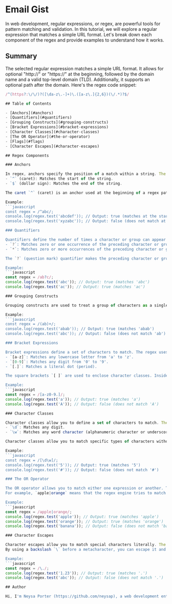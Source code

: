 # Email Gist

In web development, regular expressions, or regex, are powerful tools for pattern matching and validation. In this tutorial, we will explore a regular expression that matches a simple URL format. Let's break down each component of the regex and provide examples to understand how it works.

## Summary

The selected regular expression matches a simple URL format. It allows for optional "http://" or "https://" at the beginning, followed by the domain name and a valid top-level domain (TLD). Additionally, it supports an optional path after the domain. Here's the regex code snippet:

```javascript
/^(https?:\/\/)?([\da-z\.-]+)\.([a-z\.]{2,6})(\/.*)?$/

## Table of Contents

- [Anchors](#anchors)
- [Quantifiers](#quantifiers)
- [Grouping Constructs](#grouping-constructs)
- [Bracket Expressions](#bracket-expressions)
- [Character Classes](#character-classes)
- [The OR Operator](#the-or-operator)
- [Flags](#flags)
- [Character Escapes](#character-escapes)

## Regex Components

### Anchors

In regex, anchors specify the position of a match within a string. The regex uses two anchor:
- `^` (caret): Matches the start of the string.
- `$` (dollar sign): Matches the end of the string.

The caret `^` (caret) is an anchor used at the beginning of a regex pattern and indicates that the pattern must start at the beginning of the input string. The dollar sign `$` (dollar sign) is another anchor used at the end of the regex pattern, specifying that the pattern must end at the end of the input string. Anchors are useful when you want to match patterns only at specific positions in the text.

Example:
```javascript
const regex = /^abc/;
console.log(regex.test('abcdef')); // Output: true (matches at the start)
console.log(regex.test('xyzabc')); // Output: false (does not match at the start)

### Quantifiers

Quantifiers define the number of times a character or group can appear in a match. The regex uses the `?` and `*` quantifiers:
- `?`: Matches zero or one occurrence of the preceding character or group.
- `*`: Matches zero or more occurrences of the preceding character or group.

The `?` (question mark) quantifier makes the preceding character or group optional, matching it zero or one time. The `*` (asterisk) quantifier matches the preceding character or group zero or more times. The `+` (plus sign) quantifier matches the preceding character or group one or more times. Additionally, you can use curly braces `{m, n}` to specify a range for the number of occurrences, where `m` is the minimum and `n` is the maximum.

Example:
```javascript
const regex = /ab?c/;
console.log(regex.test('abc')); // Output: true (matches 'abc')
console.log(regex.test('ac')); // Output: true (matches 'ac')

### Grouping Constructs

Grouping constructs are used to treat a group of characters as a single unit. The parentheses `( )` are used to create groups. By enclosing characters or subpatterns within parentheses, you can define a logical unit and then apply quantifiers, alternations, or other operations to that group. Grouping constructs also allow you to capture the matched content, which can be retrieved for further processing using backreferences.

Example:
```javascript
const regex = /(ab)+/;
console.log(regex.test('abab')); // Output: true (matches 'abab')
console.log(regex.test('abc')); // Output: false (does not match 'ab')

### Bracket Expressions

Bracket expressions define a set of characters to match. The regex uses brackets to define character classes:
- `[a-z]`: Matches any lowercase letter from 'a' to 'z'.
- `[0-9]`: Matches any digit from '0' to '9'.
- `[.]`: Matches a literal dot (period).

The square brackets `[ ]` are used to enclose character classes. Inside the brackets, you define a list of characters, character ranges, or predefined character classes that the regex engine will try to match. For example, `[a-z]` matches any lowercase letter, `[0-9]` matches any digit, and `[aeiou]` matches any vowel.

Example:
```javascript
const regex = /[a-z0-9.]/;
console.log(regex.test('a')); // Output: true (matches 'a')
console.log(regex.test('A')); // Output: false (does not match 'A')

### Character Classes

Character classes allow you to define a set of characters to match. The regex uses `\d` and `\w` character classes:
- `\d`: Matches any digit.
- `\w`: Matches any word character (alphanumeric character or underscore).

Character classes allow you to match specific types of characters without explicitly listing all possibilities. For instance, `\d` matches any digit, `\w` matches any word character (alphanumeric character or underscore), `\s` matches any whitespace character, `\D` matches any non-digit, `\W` matches any non-word character, and `\S` matches any non-whitespace character.

Example:
```javascript
const regex = /[\d\w]/;
console.log(regex.test('5')); // Output: true (matches '5')
console.log(regex.test('#')); // Output: false (does not match '#')

### The OR Operator

The OR operator allows you to match either one expression or another. The regex uses the `|` symbol for OR:
For example, `apple|orange` means that the regex engine tries to match either "apple" or "orange" in the input text. The OR operator is useful when you want to find multiple options for a particular pattern.

Example:
```javascript
const regex = /apple|orange/;
console.log(regex.test('apple')); // Output: true (matches 'apple')
console.log(regex.test('orange')); // Output: true (matches 'orange')
console.log(regex.test('banana')); // Output: false (does not match 'banana')

### Character Escapes

Character escapes allow you to match special characters literally. The regex uses `\.` to match a literal dot (period).
By using a backslash `\` before a metacharacter, you can escape it and match it as a literal character. For example, `\.` matches a literal dot (period) instead of serving as a wildcard to match any character. Escaping is necessary when you need to search for characters that have special meanings in regex.

Example:
```javascript
const regex = /\./;
console.log(regex.test('1.23')); // Output: true (matches '.')
console.log(regex.test('abc')); // Output: false (does not match '.')

## Author

Hi, I'm Neysa Porter (https://github.com/neysap), a web development enthusiast. I hope this tutorial helps you understand how to use regular expressions to match a simple URL format in your projects. Feel free to explore more regex patterns and their applications in web development!

